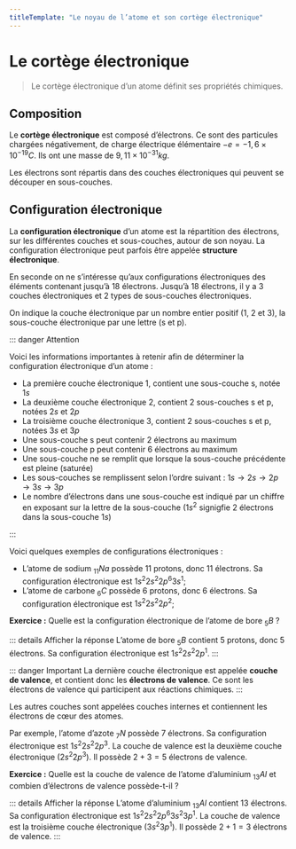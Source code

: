 ```yaml
---
titleTemplate: "Le noyau de l’atome et son cortège électronique"
---
```


# Le cortège électronique

> Le cortège électronique d’un atome définit ses propriétés chimiques.

## Composition

Le **cortège électronique** est composé d’électrons. Ce sont des particules chargées négativement, de charge électrique élémentaire $-e=-1,6 \times 10^{-19} C$. Ils ont une masse de $9,11 \times 10^{-31} kg$.

Les électrons sont répartis dans des couches électroniques qui peuvent se découper en sous-couches.

## Configuration électronique

La **configuration électronique** d’un atome est la répartition des électrons, sur les différentes couches et sous-couches, autour de son noyau. La configuration électronique peut parfois être appelée **structure électronique**.

En seconde on ne s’intéresse qu’aux configurations électroniques des éléments contenant jusqu’à 18 électrons. Jusqu’à 18 électrons, il y a 3 couches électroniques et 2 types de sous-couches électroniques.

On indique la couche électronique par un nombre entier positif (1, 2 et 3), la sous-couche électronique par une lettre (s et p).

::: danger Attention

Voici les informations importantes à retenir afin de déterminer la configuration électronique d’un atome :

- La première couche électronique 1, contient une sous-couche s, notée $1s$
- La deuxième couche électronique 2, contient 2 sous-couches s et p, notées $2s$ et $2p$
- La troisième couche électronique 3, contient 2 sous-couches s et p, notées $3s$ et $3p$
- Une sous-couche s peut contenir 2 électrons au maximum
- Une sous-couche p peut contenir 6 électrons au maximum
- Une sous-couche ne se remplit que lorsque la sous-couche précédente est pleine (saturée)
- Les sous-couches se remplissent selon l’ordre suivant : $1s → 2s → 2p → 3s → 3p$
- Le nombre d’électrons dans une sous-couche est indiqué par un chiffre en exposant sur la lettre de la sous-couche ($1s^2$ signigfie 2 électrons dans la sous-couche $1s$)

:::

Voici quelques exemples de configurations électroniques :

- L’atome de sodium ${}_{11} Na$ possède 11 protons, donc 11 électrons. Sa configuration électronique est $1s^2 2s^2 2p^6 3s^1$;
- L’atome de carbone ${}_{6} C$ possède 6 protons, donc 6 électrons. Sa configuration électronique est $1s^2 2s^2 2p^2$;

**Exercice :** Quelle est la configuration électronique de l’atome de bore ${}_{5} B$ ?

::: details Afficher la réponse
L’atome de bore ${}_{5} B$ contient 5 protons, donc 5 électrons. Sa configuration électronique est $1s^2 2s^2 2p^1$.
:::

::: danger Important
La dernière couche électronique est appelée **couche de valence**, et contient donc les **électrons de valence**. Ce sont les électrons de valence qui participent aux réactions chimiques.
:::

Les autres couches sont appelées couches internes et contiennent les électrons de cœur des atomes.

Par exemple, l’atome d’azote ${}_{7} N$ possède 7 électrons. Sa configuration électronique est $1s^2 2s^2 2p^3$. La couche de valence est la deuxième couche électronique ($2s^2 2p^3$). Il possède $2+3=5$ électrons de valence.

**Exercice :** Quelle est la couche de valence de l’atome d’aluminium ${}_{13} Al$ et combien d’électrons de valence possède-t-il ?

::: details Afficher la réponse
L’atome d’aluminium ${}_{13} Al$ contient 13 électrons. Sa configuration électronique est $1s^2 2s^2 2p^6 3s^2 3p^1$. La couche de valence est la troisième couche électronique ($3s^2 3p^1$). Il possède $2+1=3$ électrons de valence.
:::

